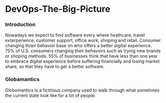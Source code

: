 # DevOps-The-Big-Picture
### Introduction
Nowadays we expect to find software every where heathcare, travel exterperience, customer support, office work, shoping and retail.
Consumer changing threir behavior base on who offers a better digital experience.
75% of U.S. consumers changing their behaviors such as trynig new brands or shoping methods.
55% of businesses think that have less than one year to embrace digital experience before suffering financially and losing market share, so that they have to get a better software.

### Globamantics
Globomantics is a fictitious company used to walk through what sometimes the current state look like for a lot of people.

